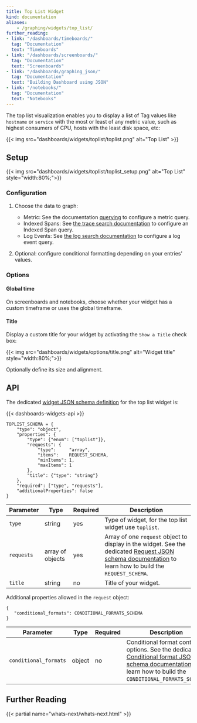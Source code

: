 ```yaml
---
title: Top List Widget
kind: documentation
aliases:
    - /graphing/widgets/top_list/
further_reading:
- link: "/dashboards/timeboards/"
  tag: "Documentation"
  text: "Timeboards"
- link: "/dashboards/screenboards/"
  tag: "Documentation"
  text: "Screenboards"
- link: "/dashboards/graphing_json/"
  tag: "Documentation"
  text: "Building Dashboard using JSON"
- link: "/notebooks/"
  tag: "Documentation"
  text: "Notebooks"
---
```


The top list visualization enables you to display a list of Tag values like `hostname` or `service` with the most or least of any metric value, such as highest consumers of CPU, hosts with the least disk space, etc:

{{< img src="dashboards/widgets/toplist/toplist.png" alt="Top List" >}}

## Setup

{{< img src="dashboards/widgets/toplist/toplist_setup.png" alt="Top List"  style="width:80%;">}}

### Configuration

1. Choose the data to graph:
    * Metric: See the documentation [querying][1] to configure a metric query.
    * Indexed Spans: See [the trace search documentation][2] to configure an Indexed Span query.
    * Log Events: See [the log search documentation][1] to configure a log event query.

2. Optional: configure conditional formatting depending on your entries' values.

### Options

#### Global time

On screenboards and notebooks, choose whether your widget has a custom timeframe or uses the global timeframe.

#### Title

Display a custom title for your widget by activating the `Show a Title` check box:

{{< img src="dashboards/widgets/options/title.png" alt="Widget title"  style="width:80%;">}}

Optionally define its size and alignment.

## API

The dedicated [widget JSON schema definition][3] for the top list widget is:

{{< dashboards-widgets-api >}}

```text
TOPLIST_SCHEMA = {
    "type": "object",
    "properties": {
        "type": {"enum": ["toplist"]},
        "requests": {
            "type":     "array",
            "items":    REQUEST_SCHEMA,
            "minItems": 1,
            "maxItems": 1
        },
        "title": {"type": "string"}
    },
    "required": ["type", "requests"],
    "additionalProperties": false
}
```

| Parameter  | Type             | Required | Description                                                                                                                                                  |
|------------|------------------|----------|--------------------------------------------------------------------------------------------------------------------------------------------------------------|
| `type`     | string           | yes      | Type of widget, for the top list widget use `toplist`.                                                                                                       |
| `requests` | array of objects | yes      | Array of one `request` object to display in the widget. See the dedicated [Request JSON schema documentation][4] to learn how to build the `REQUEST_SCHEMA`. |
| `title`    | string           | no       | Title of your widget.                                                                                                                                        |

Additional properties allowed in the `request` object:

```text
{
   "conditional_formats": CONDITIONAL_FORMATS_SCHEMA
}
```

| Parameter             | Type   | Required | Description                                                                                                                                                     |
|-----------------------|--------|----------|-----------------------------------------------------------------------------------------------------------------------------------------------------------------|
| `conditional_formats` | object | no       | Conditional format control options. See the dedicated [Conditional format JSON schema documentation][5] to learn how to build the `CONDITIONAL_FORMATS_SCHEMA`. |

## Further Reading

{{< partial name="whats-next/whats-next.html" >}}

[1]: /logs/search_syntax/
[2]: /tracing/app_analytics/search/#search-bar
[3]: /dashboards/graphing_json/widget_json/
[4]: /dashboards/graphing_json/request_json/
[5]: /dashboards/graphing_json/widget_json/#conditional-format-schema
